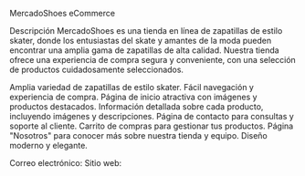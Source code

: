 MercadoShoes eCommerce


Descripción
MercadoShoes es una tienda en línea de zapatillas de estilo skater, donde los entusiastas del skate y amantes de la moda pueden encontrar una amplia gama de zapatillas de alta calidad. Nuestra tienda ofrece una experiencia de compra segura y conveniente, con una selección de productos cuidadosamente seleccionados.

Amplia variedad de zapatillas de estilo skater.
Fácil navegación y experiencia de compra.
Página de inicio atractiva con imágenes y productos destacados.
Información detallada sobre cada producto, incluyendo imágenes y descripciones.
Página de contacto para consultas y soporte al cliente.
Carrito de compras para gestionar tus productos.
Página "Nosotros" para conocer más sobre nuestra tienda y equipo.
Diseño moderno y elegante.

Correo electrónico:
Sitio web:
